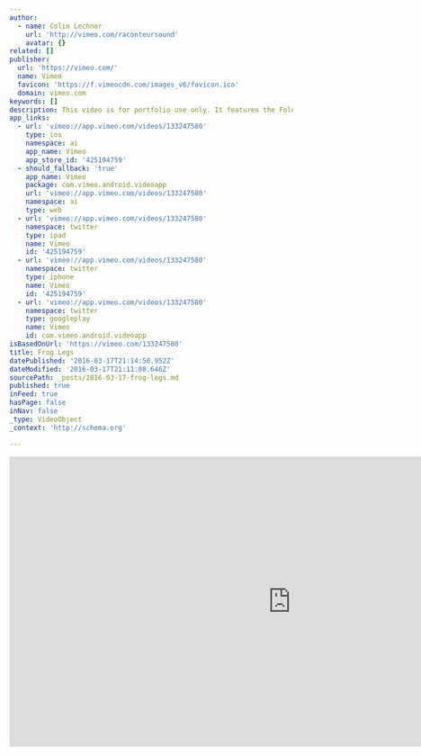 ```yaml
---
author:
  - name: Colin Lechner
    url: 'http://vimeo.com/raconteursound'
    avatar: {}
related: []
publisher:
  url: 'https://vimeo.com/'
  name: Vimeo
  favicon: 'https://f.vimeocdn.com/images_v6/favicon.ico'
  domain: vimeo.com
keywords: []
description: This video is for portfolio use only. It features the Foley work of Colin Lechner and Ethan Holland. This version of Frog Legs was remixed by Colin Lechner to highlight the Foley effects.
app_links:
  - url: 'vimeo://app.vimeo.com/videos/133247580'
    type: ios
    namespace: ai
    app_name: Vimeo
    app_store_id: '425194759'
  - should_fallback: 'true'
    app_name: Vimeo
    package: com.vimeo.android.videoapp
    url: 'vimeo://app.vimeo.com/videos/133247580'
    namespace: ai
    type: web
  - url: 'vimeo://app.vimeo.com/videos/133247580'
    namespace: twitter
    type: ipad
    name: Vimeo
    id: '425194759'
  - url: 'vimeo://app.vimeo.com/videos/133247580'
    namespace: twitter
    type: iphone
    name: Vimeo
    id: '425194759'
  - url: 'vimeo://app.vimeo.com/videos/133247580'
    namespace: twitter
    type: googleplay
    name: Vimeo
    id: com.vimeo.android.videoapp
isBasedOnUrl: 'https://vimeo.com/133247580'
title: Frog Legs
datePublished: '2016-03-17T21:14:50.952Z'
dateModified: '2016-03-17T21:11:08.646Z'
sourcePath: _posts/2016-03-17-frog-legs.md
published: true
inFeed: true
hasPage: false
inNav: false
_type: VideoObject
_context: 'http://schema.org'

---
```

<iframe src="https://cdn.embedly.com/widgets/media.html?src=https%3A%2F%2Fplayer.vimeo.com%2Fvideo%2F133247580&amp;url=https%3A%2F%2Fvimeo.com%2F133247580&amp;image=http%3A%2F%2Fi.vimeocdn.com%2Fvideo%2F526253339_1280.jpg&amp;key=b7d04c9b404c499eba89ee7072e1c4f7&amp;type=text%2Fhtml&amp;schema=vimeo" width="1000" height="516" scrolling="no" frameborder="0" allowfullscreen="allowfullscreen" style=""></iframe>
